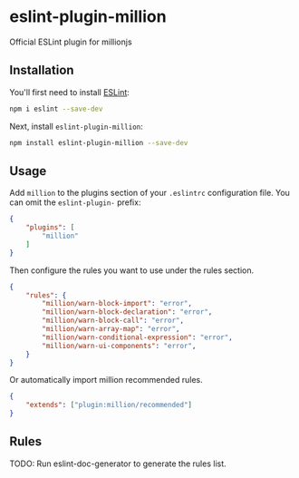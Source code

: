 # eslint-plugin-million

Official ESLint plugin for millionjs

## Installation

You'll first need to install [ESLint](https://eslint.org/):

```sh
npm i eslint --save-dev
```

Next, install `eslint-plugin-million`:

```sh
npm install eslint-plugin-million --save-dev
```

## Usage

Add `million` to the plugins section of your `.eslintrc` configuration file. You can omit the `eslint-plugin-` prefix:

```json
{
    "plugins": [
        "million"
    ]
}
```


Then configure the rules you want to use under the rules section.

```json
{
    "rules": {
        "million/warn-block-import": "error",
        "million/warn-block-declaration": "error",
        "million/warn-block-call": "error",
        "million/warn-array-map": "error",
        "million/warn-conditional-expression": "error",
        "million/warn-ui-components": "error",
    }
}
```

Or automatically import million recommended rules.

```json
{
    "extends": ["plugin:million/recommended"]
}
```

## Rules

<!-- begin auto-generated rules list -->
TODO: Run eslint-doc-generator to generate the rules list.
<!-- end auto-generated rules list -->


